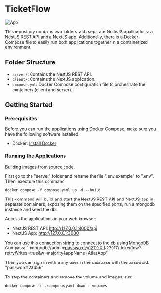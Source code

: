 # TicketFlow

![App](/.github/assets/ticketflow.gif)

This repository contains two folders with separate NodeJS applications: a NestJS REST API and a NextJS app. Additionally, there is a Docker Compose file to easily run both applications together in a containerized environment.

## Folder Structure

- `server/`: Contains the NestJS REST API.
- `client/`: Contains the NextJS application.
- `compose.yml`: Docker Compose configuration file to orchestrate the containers (client and server).

## Getting Started

### Prerequisites

Before you can run the applications using Docker Compose, make sure you have the following software installed:

- Docker: [Install Docker](https://docs.docker.com/get-docker/)

### Running the Applications

Building images from source code.

First go to the "server" folder and rename the file ".env.example" to ".env". Then, execture this command:

```
docker compose -f compose.yaml up -d --build
```

This command will build and start the NestJS REST API and NextJS app in separate containers, exposing them on the specified ports, run a mongodb instance and seed the db.

Access the applications in your web browser:

- NestJS REST API: http://127.0.0.1:4000/api
- NextJS App: http://127.0.0.1:3000

You can use this connection string to connect to the db using MongoDB Compass: "mongodb://admin:password@127.0.0.1:27017/ticketflow?retryWrites=true&w=majority&appName=AtlasApp"

Then you can sign in with a any user in the database with the password: "password123456"


To stop the containers and remove the volume and images, run:

```
docker compose -f .\compose.yaml down --volumes
```
